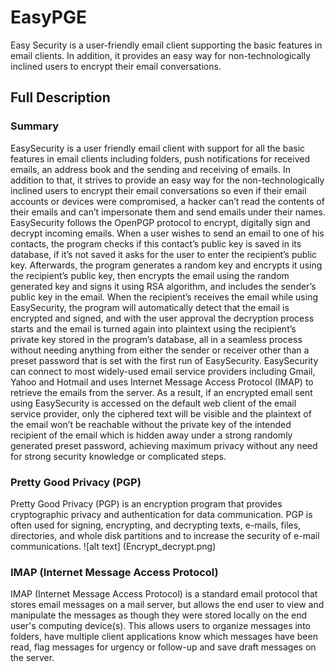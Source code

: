 # EasyPGE
Easy Security is a user-friendly email client supporting the basic features in email clients. In addition, it provides an easy way for non-technologically inclined users to encrypt their email conversations.

## Full Description
### Summary
EasySecurity is a user friendly email client with support for all the basic features in email clients including folders, push notifications for received emails, an address book and the sending and receiving of emails. In addition to that, it strives to provide an easy way for the non-technologically inclined users to encrypt their email conversations so even if their email accounts or devices were compromised, a hacker can’t read the contents of their emails and can’t impersonate them and send emails under their names. EasySecurity follows the OpenPGP protocol to encrypt, digitally sign and decrypt incoming emails. When a user wishes to send an email to one of his contacts, the program checks if this contact’s public key is saved in its database, if it’s not saved it asks for the user to enter the recipient’s public key. Afterwards, the program generates a random key and encrypts it using the recipient’s public key, then encrypts the email using the random generated key and signs it using RSA algorithm, and includes the sender’s public key in the email. When the recipient’s receives the email while using EasySecurity, the program will automatically detect that the email is encrypted and signed, and with the user approval the decryption process starts and the email is turned again into plaintext using the recipient’s private key stored in the program’s database, all in a seamless process without needing anything from either the sender or receiver other than a preset password that is set with the first run of EasySecurity. EasySecurity can connect to most widely-used email service providers including Gmail, Yahoo and Hotmail and uses Internet Message Access Protocol (IMAP) to retrieve the emails from the server. As a result, if an encrypted email sent using EasySecurity is accessed on the default web client of the email service provider, only the ciphered text will be visible and the plaintext of the email won’t be reachable without the private key of the intended recipient of the email which is hidden away under a strong randomly generated preset password, achieving maximum privacy without any need for strong security knowledge or complicated steps.

### Pretty Good Privacy (PGP)

Pretty Good Privacy (PGP) is an encryption program that provides cryptographic privacy and authentication for data communication. PGP is often used for signing, encrypting, and decrypting texts, e-mails, files, directories, and whole disk partitions and to increase the security of e-mail communications.
![alt text] (Encrypt_decrypt.png)
### IMAP (Internet Message Access Protocol)

IMAP (Internet Message Access Protocol) is a standard email protocol that stores email messages on a mail server, but allows the end user to view and manipulate the messages as though they were stored locally on the end user's computing device(s). This allows users to organize messages into folders, have multiple client applications know which messages have been read, flag messages for urgency or follow-up and save draft messages on the server.
